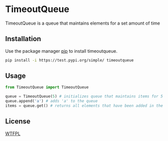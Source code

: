 # TimeoutQueue

TimeoutQueue is a queue that maintains elements for a set amount of time

## Installation

Use the package manager [pip](https://pip.pypa.io/en/stable/) to install timeoutqueue.

```bash
pip install -i https://test.pypi.org/simple/ timeoutqueue
```

## Usage

```python
from TimeoutQueue import TimeoutQueue

queue = TimeoutQueue(5) # initializes queue that maintains items for 5 seconds
queue.append('a') # adds 'a' to the queue
items = queue.get() # returns all elements that have been added in the last 5 seconds
```

## License
[WTFPL](https://choosealicense.com/licenses/wtfpl/)
